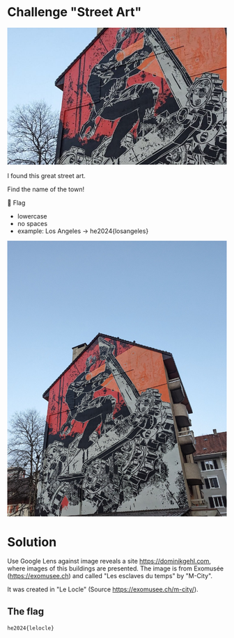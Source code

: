 # Challenge "Street Art"
![Banner Image](banner.png)

I found this great street art.

Find the name of the town!

🚩 Flag

- lowercase
- no spaces
- example: Los Angeles -> he2024{losangeles}

![streetart.jpg](streetart.jpg)

# Solution
Use Google Lens against image reveals a site https://dominikgehl.com, where images of this buildings are presented. The image is from Exomusée (https://exomusee.ch) and called "Les esclaves du temps" by "M-City".

It was created in "Le Locle" (Source https://exomusee.ch/m-city/).


## The flag
    he2024{lelocle}
